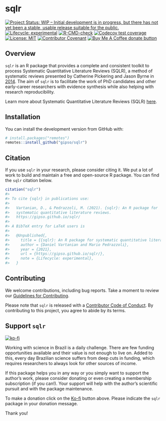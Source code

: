 
<!-- README.md is generated from README.Rmd. Please edit that file -->

# sqlr

<!-- badges: start -->

[![Project Status: WIP – Initial development is in progress, but there
has not yet been a stable, usable release suitable for the
public.](https://www.repostatus.org/badges/latest/wip.svg)](https://www.repostatus.org/#wip)
[![Lifecycle:
experimental](https://img.shields.io/badge/lifecycle-experimental-orange.svg)](https://lifecycle.r-lib.org/articles/stages.html#experimental)
[![R-CMD-check](https://github.com/gipso/sqlr/workflows/R-CMD-check/badge.svg)](https://github.com/gipso/sqlr/actions)
[![Codecov test
coverage](https://codecov.io/gh/gipso/sqlr/branch/main/graph/badge.svg)](https://codecov.io/gh/gipso/sqlr?branch=main)
[![License:
MIT](https://img.shields.io/badge/license-MIT-green)](https://choosealicense.com/licenses/mit/)
[![Contributor
Covenant](https://img.shields.io/badge/Contributor%20Covenant-v2.0%20adopted-ff69b4.svg)](https://gipso.github.io/sqlr/CODE_OF_CONDUCT.html)
[![Buy Me A Coffee donate
button](https://img.shields.io/badge/buy%20me%20a%20coffee-donate-yellow.svg)](https://ko-fi.com/danielvartan)
<!-- badges: end -->

## Overview

`sqlr` is an R package that provides a complete and consistent toolkit
to process Systematic Quantitative Literature Reviews (SQLR), a method
of systematic reviews presented by Catherine Pickering and Jason Byrne
in [2014](https://doi.org/10.1080/07294360.2013.841651). The aim of
`sqlr` is to facilitate the work of PhD candidates and other
early-career researchers with evidence synthesis while also helping with
research reproducibility.

Learn more about Systematic Quantitative Literature Reviews (SQLR)
[here](https://www.griffith.edu.au/griffith-sciences/school-environment-science/research/systematic-quantitative-literature-review).

## Installation

You can install the development version from GitHub with:

``` r
# install.packages("remotes")
remotes::install_github("gipso/sqlr")
```

## Citation

If you use `sqlr` in your research, please consider citing it. We put a
lot of work to build and maintain a free and open-source R package. You
can find the `sqlr` citation below.

``` r
citation("sqlr")
#> 
#> To cite {sqlr} in publications use:
#> 
#>   Vartanian, D., & Pedrazzoli, M. (2021). {sqlr}: An R package for
#>   systematic quantitative literature reviews.
#>   https://gipso.github.io/sqlr/
#> 
#> A BibTeX entry for LaTeX users is
#> 
#>   @Unpublished{,
#>     title = {{sqlr}: An R package for systematic quantitative literature reviews},
#>     author = {Daniel Vartanian and Mario Pedrazzoli},
#>     year = {2021},
#>     url = {https://gipso.github.io/sqlr/},
#>     note = {Lifecycle: experimental},
#>   }
```

## Contributing

We welcome contributions, including bug reports. Take a moment to review
our [Guidelines for
Contributing](https://gipso.github.io/sqlr/CONTRIBUTING.html).

Please note that `sqlr` is released with a [Contributor Code of
Conduct](https://gipso.github.io/sqlr/CODE_OF_CONDUCT.html). By
contributing to this project, you agree to abide by its terms.

## Support `sqlr`

[![ko-fi](https://ko-fi.com/img/githubbutton_sm.svg)](https://ko-fi.com/danielvartan)

Working with science in Brazil is a daily challenge. There are few
funding opportunities available and their value is not enough to live
on. Added to this, every day Brazilian science suffers from deep cuts in
funding, which requires researchers to always look for other sources of
income.

If this package helps you in any way or you simply want to support the
author’s work, please consider donating or even creating a membership
subscription (if you can!). Your support will help with the author’s
scientific pursuit and with the package maintenance.

To make a donation click on the [Ko-fi](https://ko-fi.com/danielvartan)
button above. Please indicate the `sqlr` package in your donation
message.

Thank you!
